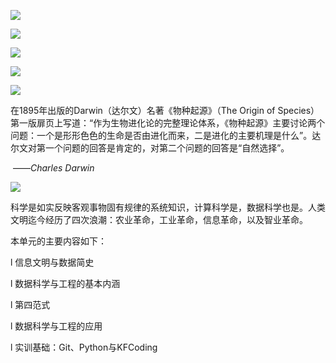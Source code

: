 ![](https://github.com/tianyichow/DaSE_lab/raw/master/setup/course1/幻灯片1.JPG)

![](https://github.com/tianyichow/DaSE_lab/raw/master/setup/course1/幻灯片2.JPG)

![](https://github.com/tianyichow/DaSE_lab/raw/master/setup/course1/幻灯片3.JPG)

![](https://github.com/tianyichow/DaSE_lab/raw/master/setup/course1/幻灯片4.JPG)

![](https://github.com/tianyichow/DaSE_lab/raw/master/setup/course1/幻灯片5.JPG)



在1895年出版的Darwin（达尔文）名著《物种起源》（The Origin of Species）第一版扉页上写道：“作为生物进化论的完整理论体系，《物种起源》主要讨论两个问题：一个是形形色色的生命是否由进化而来，二是进化的主要机理是什么”。达尔文对第一个问题的回答是肯定的，对第二个问题的回答是“自然选择”。

​																																							——*Charles Darwin*



![](https://github.com/tianyichow/DaSE_lab/raw/master/setup/course1/clip_image001.png) 

科学是如实反映客观事物固有规律的系统知识，计算科学是，数据科学也是。人类文明迄今经历了四次浪潮：农业革命，工业革命，信息革命，以及智业革命。

 

本单元的主要内容如下：

l  信息文明与数据简史

l  数据科学与工程的基本内涵

l  第四范式

l  数据科学与工程的应用

l  实训基础：Git、Python与KFCoding